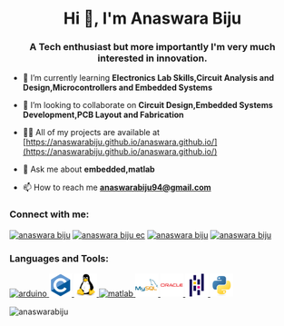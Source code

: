 <h1 align="center">Hi 👋, I'm Anaswara Biju</h1>
<h3 align="center">A Tech enthusiast but more importantly I'm very much interested in innovation.</h3>

- 🌱 I’m currently learning **Electronics Lab Skills,Circuit Analysis and Design,Microcontrollers and Embedded Systems**

- 👯 I’m looking to collaborate on **Circuit Design,Embedded Systems Development,PCB Layout and Fabrication**

- 👨‍💻 All of my projects are available at [https://anaswarabiju.github.io/anaswara.github.io/](https://anaswarabiju.github.io/anaswara.github.io/)

- 💬 Ask me about **embedded,matlab**

- 📫 How to reach me **anaswarabiju94@gmail.com**

<h3 align="left">Connect with me:</h3>
<p align="left">
<a href="https://linkedin.com/in/anaswara biju" target="blank"><img align="center" src="https://raw.githubusercontent.com/rahuldkjain/github-profile-readme-generator/master/src/images/icons/Social/linked-in-alt.svg" alt="anaswara biju" height="30" width="40" /></a>
<a href="https://kaggle.com/anaswara biju ec" target="blank"><img align="center" src="https://raw.githubusercontent.com/rahuldkjain/github-profile-readme-generator/master/src/images/icons/Social/kaggle.svg" alt="anaswara biju ec" height="30" width="40" /></a>
<a href="https://instagram.com/anaswara biju" target="blank"><img align="center" src="https://raw.githubusercontent.com/rahuldkjain/github-profile-readme-generator/master/src/images/icons/Social/instagram.svg" alt="anaswara biju" height="30" width="40" /></a>
<a href="https://www.hackerrank.com/anaswara biju" target="blank"><img align="center" src="https://raw.githubusercontent.com/rahuldkjain/github-profile-readme-generator/master/src/images/icons/Social/hackerrank.svg" alt="anaswara biju" height="30" width="40" /></a>
</p>

<h3 align="left">Languages and Tools:</h3>
<p align="left"> <a href="https://www.arduino.cc/" target="_blank" rel="noreferrer"> <img src="https://cdn.worldvectorlogo.com/logos/arduino-1.svg" alt="arduino" width="40" height="40"/> </a> <a href="https://www.cprogramming.com/" target="_blank" rel="noreferrer"> <img src="https://raw.githubusercontent.com/devicons/devicon/master/icons/c/c-original.svg" alt="c" width="40" height="40"/> </a> <a href="https://www.linux.org/" target="_blank" rel="noreferrer"> <img src="https://raw.githubusercontent.com/devicons/devicon/master/icons/linux/linux-original.svg" alt="linux" width="40" height="40"/> </a> <a href="https://www.mathworks.com/" target="_blank" rel="noreferrer"> <img src="https://upload.wikimedia.org/wikipedia/commons/2/21/Matlab_Logo.png" alt="matlab" width="40" height="40"/> </a> <a href="https://www.mysql.com/" target="_blank" rel="noreferrer"> <img src="https://raw.githubusercontent.com/devicons/devicon/master/icons/mysql/mysql-original-wordmark.svg" alt="mysql" width="40" height="40"/> </a> <a href="https://www.oracle.com/" target="_blank" rel="noreferrer"> <img src="https://raw.githubusercontent.com/devicons/devicon/master/icons/oracle/oracle-original.svg" alt="oracle" width="40" height="40"/> </a> <a href="https://pandas.pydata.org/" target="_blank" rel="noreferrer"> <img src="https://raw.githubusercontent.com/devicons/devicon/2ae2a900d2f041da66e950e4d48052658d850630/icons/pandas/pandas-original.svg" alt="pandas" width="40" height="40"/> </a> <a href="https://www.python.org" target="_blank" rel="noreferrer"> <img src="https://raw.githubusercontent.com/devicons/devicon/master/icons/python/python-original.svg" alt="python" width="40" height="40"/> </a> </p>

<p><img align="center" src="https://github-readme-stats.vercel.app/api/top-langs?username=anaswarabiju&show_icons=true&locale=en&layout=compact" alt="anaswarabiju" /></p>
